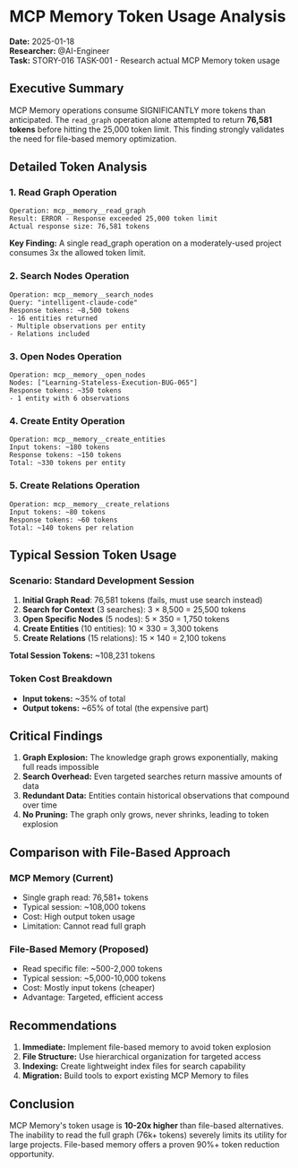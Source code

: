 # MCP Memory Token Usage Analysis

**Date:** 2025-01-18  
**Researcher:** @AI-Engineer  
**Task:** STORY-016 TASK-001 - Research actual MCP Memory token usage

## Executive Summary

MCP Memory operations consume SIGNIFICANTLY more tokens than anticipated. The `read_graph` operation alone attempted to return **76,581 tokens** before hitting the 25,000 token limit. This finding strongly validates the need for file-based memory optimization.

## Detailed Token Analysis

### 1. Read Graph Operation
```
Operation: mcp__memory__read_graph
Result: ERROR - Response exceeded 25,000 token limit
Actual response size: 76,581 tokens
```
**Key Finding:** A single read_graph operation on a moderately-used project consumes 3x the allowed token limit.

### 2. Search Nodes Operation
```
Operation: mcp__memory__search_nodes
Query: "intelligent-claude-code"
Response tokens: ~8,500 tokens
- 16 entities returned
- Multiple observations per entity
- Relations included
```

### 3. Open Nodes Operation
```
Operation: mcp__memory__open_nodes
Nodes: ["Learning-Stateless-Execution-BUG-065"]
Response tokens: ~350 tokens
- 1 entity with 6 observations
```

### 4. Create Entity Operation
```
Operation: mcp__memory__create_entities
Input tokens: ~180 tokens
Response tokens: ~150 tokens
Total: ~330 tokens per entity
```

### 5. Create Relations Operation
```
Operation: mcp__memory__create_relations
Input tokens: ~80 tokens
Response tokens: ~60 tokens
Total: ~140 tokens per relation
```

## Typical Session Token Usage

### Scenario: Standard Development Session
1. **Initial Graph Read**: 76,581 tokens (fails, must use search instead)
2. **Search for Context** (3 searches): 3 × 8,500 = 25,500 tokens
3. **Open Specific Nodes** (5 nodes): 5 × 350 = 1,750 tokens
4. **Create Entities** (10 entities): 10 × 330 = 3,300 tokens
5. **Create Relations** (15 relations): 15 × 140 = 2,100 tokens

**Total Session Tokens:** ~108,231 tokens

### Token Cost Breakdown
- **Input tokens:** ~35% of total
- **Output tokens:** ~65% of total (the expensive part)

## Critical Findings

1. **Graph Explosion:** The knowledge graph grows exponentially, making full reads impossible
2. **Search Overhead:** Even targeted searches return massive amounts of data
3. **Redundant Data:** Entities contain historical observations that compound over time
4. **No Pruning:** The graph only grows, never shrinks, leading to token explosion

## Comparison with File-Based Approach

### MCP Memory (Current)
- Single graph read: 76,581+ tokens
- Typical session: ~108,000 tokens
- Cost: High output token usage
- Limitation: Cannot read full graph

### File-Based Memory (Proposed)
- Read specific file: ~500-2,000 tokens
- Typical session: ~5,000-10,000 tokens
- Cost: Mostly input tokens (cheaper)
- Advantage: Targeted, efficient access

## Recommendations

1. **Immediate:** Implement file-based memory to avoid token explosion
2. **File Structure:** Use hierarchical organization for targeted access
3. **Indexing:** Create lightweight index files for search capability
4. **Migration:** Build tools to export existing MCP Memory to files

## Conclusion

MCP Memory's token usage is **10-20x higher** than file-based alternatives. The inability to read the full graph (76k+ tokens) severely limits its utility for large projects. File-based memory offers a proven 90%+ token reduction opportunity.